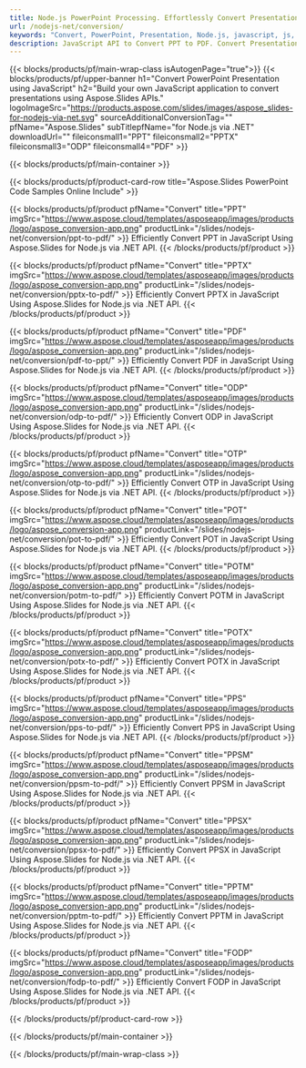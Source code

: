 ```yaml
---
title: Node.js PowerPoint Processing. Effortlessly Convert Presentations using Aspose.Slides.
url: /nodejs-net/conversion/
keywords: "Convert, PowerPoint, Presentation, Node.js, javascript, js, PDF, Convert to PDF, PPT to PDF"
description: JavaScript API to Convert PPT to PDF. Convert Presentations to JPG, PNG, HTML and other formats in JavaScript. 
---
```


{{< blocks/products/pf/main-wrap-class isAutogenPage="true">}}
{{< blocks/products/pf/upper-banner h1="Convert PowerPoint Presentation using JavaScript" h2="Build your own JavaScript application to convert presentations using Aspose.Slides APIs." logoImageSrc="https://products.aspose.com/slides/images/aspose_slides-for-nodejs-via-net.svg" sourceAdditionalConversionTag="" pfName="Aspose.Slides" subTitlepfName="for Node.js via .NET" downloadUrl="" fileiconsmall1="PPT" fileiconsmall2="PPTX" fileiconsmall3="ODP" fileiconsmall4="PDF" >}}

{{< blocks/products/pf/main-container >}}

{{< blocks/products/pf/product-card-row title="Aspose.Slides PowerPoint Code Samples Online Include" >}}

{{< blocks/products/pf/product pfName="Convert" title="PPT" imgSrc="https://www.aspose.cloud/templates/asposeapp/images/products/logo/aspose_conversion-app.png" productLink="/slides/nodejs-net/conversion/ppt-to-pdf/" >}}
Efficiently Convert PPT in JavaScript Using Aspose.Slides for Node.js via .NET API.
{{< /blocks/products/pf/product >}}
{{< blocks/products/pf/product pfName="Convert" title="PPTX" imgSrc="https://www.aspose.cloud/templates/asposeapp/images/products/logo/aspose_conversion-app.png" productLink="/slides/nodejs-net/conversion/pptx-to-pdf/" >}}
Efficiently Convert PPTX in JavaScript Using Aspose.Slides for Node.js via .NET API.
{{< /blocks/products/pf/product >}}
{{< blocks/products/pf/product pfName="Convert" title="PDF" imgSrc="https://www.aspose.cloud/templates/asposeapp/images/products/logo/aspose_conversion-app.png" productLink="/slides/nodejs-net/conversion/pdf-to-ppt/" >}}
Efficiently Convert PDF in JavaScript Using Aspose.Slides for Node.js via .NET API.
{{< /blocks/products/pf/product >}}
{{< blocks/products/pf/product pfName="Convert" title="ODP" imgSrc="https://www.aspose.cloud/templates/asposeapp/images/products/logo/aspose_conversion-app.png" productLink="/slides/nodejs-net/conversion/odp-to-pdf/" >}}
Efficiently Convert ODP in JavaScript Using Aspose.Slides for Node.js via .NET API.
{{< /blocks/products/pf/product >}}
{{< blocks/products/pf/product pfName="Convert" title="OTP" imgSrc="https://www.aspose.cloud/templates/asposeapp/images/products/logo/aspose_conversion-app.png" productLink="/slides/nodejs-net/conversion/otp-to-pdf/" >}}
Efficiently Convert OTP in JavaScript Using Aspose.Slides for Node.js via .NET API.
{{< /blocks/products/pf/product >}}
{{< blocks/products/pf/product pfName="Convert" title="POT" imgSrc="https://www.aspose.cloud/templates/asposeapp/images/products/logo/aspose_conversion-app.png" productLink="/slides/nodejs-net/conversion/pot-to-pdf/" >}}
Efficiently Convert POT in JavaScript Using Aspose.Slides for Node.js via .NET API.
{{< /blocks/products/pf/product >}}
{{< blocks/products/pf/product pfName="Convert" title="POTM" imgSrc="https://www.aspose.cloud/templates/asposeapp/images/products/logo/aspose_conversion-app.png" productLink="/slides/nodejs-net/conversion/potm-to-pdf/" >}}
Efficiently Convert POTM in JavaScript Using Aspose.Slides for Node.js via .NET API.
{{< /blocks/products/pf/product >}}
{{< blocks/products/pf/product pfName="Convert" title="POTX" imgSrc="https://www.aspose.cloud/templates/asposeapp/images/products/logo/aspose_conversion-app.png" productLink="/slides/nodejs-net/conversion/potx-to-pdf/" >}}
Efficiently Convert POTX in JavaScript Using Aspose.Slides for Node.js via .NET API.
{{< /blocks/products/pf/product >}}
{{< blocks/products/pf/product pfName="Convert" title="PPS" imgSrc="https://www.aspose.cloud/templates/asposeapp/images/products/logo/aspose_conversion-app.png" productLink="/slides/nodejs-net/conversion/pps-to-pdf/" >}}
Efficiently Convert PPS in JavaScript Using Aspose.Slides for Node.js via .NET API.
{{< /blocks/products/pf/product >}}
{{< blocks/products/pf/product pfName="Convert" title="PPSM" imgSrc="https://www.aspose.cloud/templates/asposeapp/images/products/logo/aspose_conversion-app.png" productLink="/slides/nodejs-net/conversion/ppsm-to-pdf/" >}}
Efficiently Convert PPSM in JavaScript Using Aspose.Slides for Node.js via .NET API.
{{< /blocks/products/pf/product >}}
{{< blocks/products/pf/product pfName="Convert" title="PPSX" imgSrc="https://www.aspose.cloud/templates/asposeapp/images/products/logo/aspose_conversion-app.png" productLink="/slides/nodejs-net/conversion/ppsx-to-pdf/" >}}
Efficiently Convert PPSX in JavaScript Using Aspose.Slides for Node.js via .NET API.
{{< /blocks/products/pf/product >}}
{{< blocks/products/pf/product pfName="Convert" title="PPTM" imgSrc="https://www.aspose.cloud/templates/asposeapp/images/products/logo/aspose_conversion-app.png" productLink="/slides/nodejs-net/conversion/pptm-to-pdf/" >}}
Efficiently Convert PPTM in JavaScript Using Aspose.Slides for Node.js via .NET API.
{{< /blocks/products/pf/product >}}
{{< blocks/products/pf/product pfName="Convert" title="FODP" imgSrc="https://www.aspose.cloud/templates/asposeapp/images/products/logo/aspose_conversion-app.png" productLink="/slides/nodejs-net/conversion/fodp-to-pdf/" >}}
Efficiently Convert FODP in JavaScript Using Aspose.Slides for Node.js via .NET API.
{{< /blocks/products/pf/product >}}


{{< /blocks/products/pf/product-card-row >}}

{{< /blocks/products/pf/main-container >}}
    
{{< /blocks/products/pf/main-wrap-class >}}